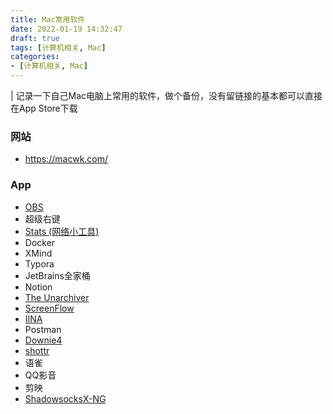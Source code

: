 ```yaml
---
title: Mac常用软件
date: 2022-01-19 14:32:47
draft: true
tags: [计算机相关, Mac]
categories:
- [计算机相关, Mac]
---
```


| 记录一下自己Mac电脑上常用的软件，做个备份，没有留链接的基本都可以直接在App Store下载

### 网站

- https://macwk.com/


### App

- [OBS](https://obsproject.com/)
- 超级右键
- [Stats (网络小工具)](https://github.com/exelban/stats)
- Docker
- XMind
- Typora
- JetBrains全家桶
- Notion
- [The Unarchiver](https://www.theunarchiver.com/)
- [ScreenFlow](https://macwk.com/soft/screenflow)
- [IINA](https://www.iina.io/)
- Postman
- [Downie4](https://macwk.com/soft/downie)
- [shottr](https://shottr.cc/)
- 语雀
- QQ影音
- 剪映
- [ShadowsocksX-NG](https://github.com/shadowsocks/ShadowsocksX-NG)
